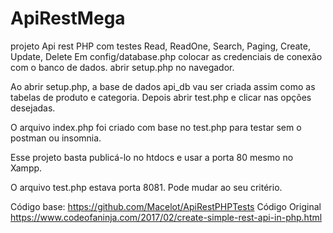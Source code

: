 # ApiRestMega
projeto Api rest PHP com testes Read, ReadOne, Search, Paging, Create, Update, Delete
Em config/database.php colocar as credenciais de conexão com o banco de dados.
abrir setup.php no navegador. 

Ao abrir setup.php, a base de dados api_db vau ser criada assim como as tabelas de produto e categoria.
Depois abrir test.php e clicar nas opções desejadas.

O arquivo index.php foi criado com base no test.php para testar sem o postman ou insomnia.

Esse projeto basta publicá-lo no htdocs e usar a porta 80 mesmo no Xampp.

O arquivo test.php estava porta 8081. Pode mudar ao seu critério.

Código base: https://github.com/Macelot/ApiRestPHPTests
Código Original https://www.codeofaninja.com/2017/02/create-simple-rest-api-in-php.html

